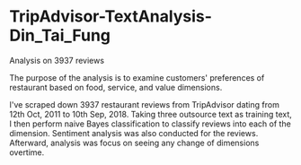 # TripAdvisor-TextAnalysis-Din_Tai_Fung
Analysis on 3937 reviews

The purpose of the analysis is to examine customers' preferences of restaurant based on food, service, and value dimensions.

I've scraped down 3937 restaurant reviews from TripAdvisor dating from 12th Oct, 2011 to 10th Sep, 2018. Taking three  outsource text as training text, I then perform naive Bayes classification to classify reviews into each of the dimension. Sentiment analysis was also conducted for the reviews. Afterward, analysis was focus on seeing any change of dimensions overtime.
